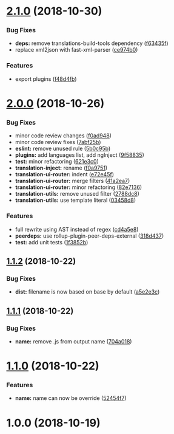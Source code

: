 <a name="2.1.0"></a>
# [2.1.0](https://github.com/ovh-ux/component-rollup-config/compare/v2.0.0...v2.1.0) (2018-10-30)


### Bug Fixes

* **deps:** remove translations-build-tools dependency ([f63435f](https://github.com/ovh-ux/component-rollup-config/commit/f63435f))
* replace xml2json with fast-xml-parser ([ce974b0](https://github.com/ovh-ux/component-rollup-config/commit/ce974b0))


### Features

* export plugins ([f48d4fb](https://github.com/ovh-ux/component-rollup-config/commit/f48d4fb))



<a name="2.0.0"></a>
# [2.0.0](https://github.com/ovh-ux/component-rollup-config/compare/v1.1.2...v2.0.0) (2018-10-26)


### Bug Fixes

* minor code review changes ([f0ad948](https://github.com/ovh-ux/component-rollup-config/commit/f0ad948))
* minor code review fixes ([7abf25b](https://github.com/ovh-ux/component-rollup-config/commit/7abf25b))
* **eslint:** remove unused rule ([5b0c95b](https://github.com/ovh-ux/component-rollup-config/commit/5b0c95b))
* **plugins:** add languages list, add ngInject ([9f58835](https://github.com/ovh-ux/component-rollup-config/commit/9f58835))
* **test:** minor refactoring ([621e3c0](https://github.com/ovh-ux/component-rollup-config/commit/621e3c0))
* **translation-inject:** rename ([f0a9751](https://github.com/ovh-ux/component-rollup-config/commit/f0a9751))
* **translation-ui-router:** indent ([e72e45f](https://github.com/ovh-ux/component-rollup-config/commit/e72e45f))
* **translation-ui-router:** merge filters ([41a2ea7](https://github.com/ovh-ux/component-rollup-config/commit/41a2ea7))
* **translation-ui-router:** minor refactoring ([82e7136](https://github.com/ovh-ux/component-rollup-config/commit/82e7136))
* **translation-utils:** remove unused filter ([2788dc8](https://github.com/ovh-ux/component-rollup-config/commit/2788dc8))
* **translation-utils:** use template literal ([03458d8](https://github.com/ovh-ux/component-rollup-config/commit/03458d8))


### Features

* full rewrite using AST instead of regex ([cd4a5e8](https://github.com/ovh-ux/component-rollup-config/commit/cd4a5e8))
* **peerdeps:** use rollup-plugin-peer-deps-external ([318d437](https://github.com/ovh-ux/component-rollup-config/commit/318d437))
* **test:** add unit tests ([1f3852b](https://github.com/ovh-ux/component-rollup-config/commit/1f3852b))



<a name="1.1.2"></a>
## [1.1.2](https://github.com/ovh-ux/component-rollup-config/compare/v1.1.1...v1.1.2) (2018-10-22)


### Bug Fixes

* **dist:** filename is now based on base by default ([a5e2e3c](https://github.com/ovh-ux/component-rollup-config/commit/a5e2e3c))



<a name="1.1.1"></a>
## [1.1.1](https://github.com/ovh-ux/component-rollup-config/compare/v1.1.0...v1.1.1) (2018-10-22)


### Bug Fixes

* **name:** remove .js from output name ([704a018](https://github.com/ovh-ux/component-rollup-config/commit/704a018))



<a name="1.1.0"></a>
# [1.1.0](https://github.com/ovh-ux/component-rollup-config/compare/v1.0.0...v1.1.0) (2018-10-22)


### Features

* **name:** name can now be override ([52454f7](https://github.com/ovh-ux/component-rollup-config/commit/52454f7))



<a name="1.0.0"></a>
# 1.0.0 (2018-10-19)



